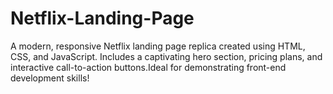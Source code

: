 # Netflix-Landing-Page
A modern, responsive Netflix landing page replica created using HTML, CSS, and JavaScript. Includes a captivating hero section, pricing plans, and interactive call-to-action buttons.Ideal for demonstrating front-end development skills!
